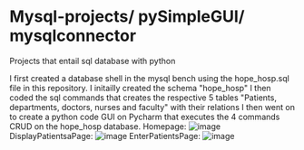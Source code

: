 # Mysql-projects/ pySimpleGUI/ mysqlconnector
Projects that entail sql database with python

I first created a database shell in the mysql bench using the hope_hosp.sql file in this repository.
I initailly created the schema "hope_hosp"
I then coded the sql commands that creates the respective 5 tables "Patients, departments, doctors, nurses and faculty" with their relations
I then went on to create a python code GUI on Pycharm that executes  the 4 commands CRUD on the hope_hosp database.
Homepage: ![image](https://user-images.githubusercontent.com/100325585/168156753-cf1c669b-5650-4e6f-8b06-2ea713066f2d.png)
DisplayPatientsaPage: ![image](https://user-images.githubusercontent.com/100325585/168156815-1cc9dab6-98ce-4f94-8873-2c2dda73232a.png)
EnterPatientsPage: ![image](https://user-images.githubusercontent.com/100325585/168156969-d92216d4-57bb-4314-9e49-1e387227cfdb.png)

